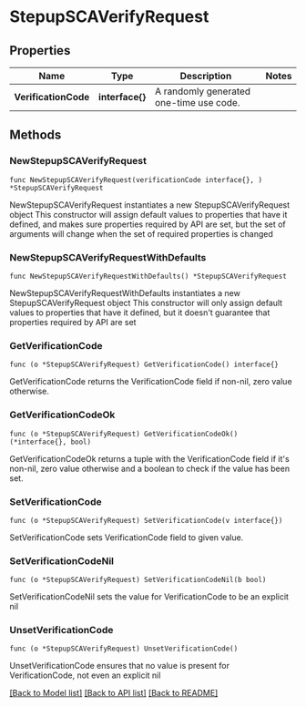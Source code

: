 # StepupSCAVerifyRequest

## Properties

Name | Type | Description | Notes
------------ | ------------- | ------------- | -------------
**VerificationCode** | **interface{}** | A randomly generated one-time use code. | 

## Methods

### NewStepupSCAVerifyRequest

`func NewStepupSCAVerifyRequest(verificationCode interface{}, ) *StepupSCAVerifyRequest`

NewStepupSCAVerifyRequest instantiates a new StepupSCAVerifyRequest object
This constructor will assign default values to properties that have it defined,
and makes sure properties required by API are set, but the set of arguments
will change when the set of required properties is changed

### NewStepupSCAVerifyRequestWithDefaults

`func NewStepupSCAVerifyRequestWithDefaults() *StepupSCAVerifyRequest`

NewStepupSCAVerifyRequestWithDefaults instantiates a new StepupSCAVerifyRequest object
This constructor will only assign default values to properties that have it defined,
but it doesn't guarantee that properties required by API are set

### GetVerificationCode

`func (o *StepupSCAVerifyRequest) GetVerificationCode() interface{}`

GetVerificationCode returns the VerificationCode field if non-nil, zero value otherwise.

### GetVerificationCodeOk

`func (o *StepupSCAVerifyRequest) GetVerificationCodeOk() (*interface{}, bool)`

GetVerificationCodeOk returns a tuple with the VerificationCode field if it's non-nil, zero value otherwise
and a boolean to check if the value has been set.

### SetVerificationCode

`func (o *StepupSCAVerifyRequest) SetVerificationCode(v interface{})`

SetVerificationCode sets VerificationCode field to given value.


### SetVerificationCodeNil

`func (o *StepupSCAVerifyRequest) SetVerificationCodeNil(b bool)`

 SetVerificationCodeNil sets the value for VerificationCode to be an explicit nil

### UnsetVerificationCode
`func (o *StepupSCAVerifyRequest) UnsetVerificationCode()`

UnsetVerificationCode ensures that no value is present for VerificationCode, not even an explicit nil

[[Back to Model list]](../README.md#documentation-for-models) [[Back to API list]](../README.md#documentation-for-api-endpoints) [[Back to README]](../README.md)


